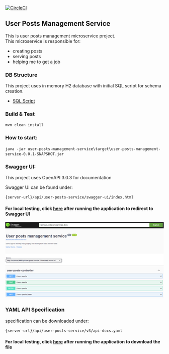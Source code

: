 [![CircleCI](https://dl.circleci.com/status-badge/img/gh/m-remis/user-posts-management-service/tree/main.svg?style=svg&circle-token=be10159a23b14433d8f05f28bd11d770041576dd)](https://dl.circleci.com/status-badge/redirect/gh/m-remis/user-posts-management-service/tree/main)

## User Posts Management Service

This is user posts management microservice project.  
This microservice is responsible for:
* creating posts
* serving posts
* helping me to get a job

### DB Structure
This project uses in memory H2 database with initial SQL script for schema creation.
* [SQL Script](src/main/resources/schema.sql)

### Build & Test
```
mvn clean install
```

### How to start:
```
java -jar user-posts-management-service\target\user-posts-management-service-0.0.1-SNAPSHOT.jar
```

### Swagger UI: 

This project uses OpenAPI 3.0.3 for documentation

Swagger UI can be found under:

```
{server-url}/api/user-posts-service/swagger-ui/index.html
```
#### For local testing, click [here](http://localhost:8080/api/user-posts-service/swagger-ui/index.html) after running the application to redirect to Swagger UI

![swagger](docs/img.png)

### YAML API Specification

specification can be downloaded under: 
```
{server-url}/api/user-posts-service/v3/api-docs.yaml
```
#### For local testing, click [here](http://localhost:8080/api/user-posts-service/v3/api-docs.yaml) after running the application to download the file